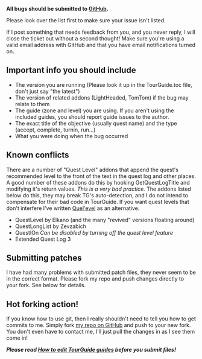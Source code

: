 **All bugs should be submitted to [GitHub](http://github.com/tekkub/TourGuide/issues).**

Please look over the list first to make sure your issue isn't listed.

If I post something that needs feedback from you, and you never reply, I will close the ticket out without a second thought!  Make sure you're using a valid email address with GitHub and that you have email notifications turned on.

Important info you should include
---------------------------------

* The version you are running (Please look it up in the TourGuide.toc file, don't just say "the latest")
* The version of related addons (LightHeaded, TomTom) if the bug may relate to them
* The guide (zone and level) you are using.  If you aren't using the included guides, you should report guide issues to the author.
* The exact title of the objective (usually quest name) and the type (accept, complete, turnin, run...)
* What you were doing when the bug occurred

Known conflicts
---------------

There are a number of "Quest Level" addons that append the quest's recommended level to the front of the text in the quest log and other places.
A good number of these addons do this by hooking GetQuestLogTitle and modifying it's return values. _*This is a very bad practice.*_
The addons listed below do this, they may break TG's auto-detection, and I do not intend to compensate for their bad code in TourGuide.
If you want quest levels that don't interfere I've written [Quel'evel](http://www.wowinterface.com/downloads/fileinfo.php?id=8631) as an alternative.

* QuestLevel by Elkano (and the many &quot;revived&quot; versions floating around)
* QuestLongList by Zevzabich
* QuestIOn *Can be disabled by turning off the quest level feature*
* Extended Quest Log 3

Submitting patches
------------------

I have had many problems with submitted patch files, they never seem to be in the correct format.  Please fork my repo and push changes directly to your fork.  See below for details.

Hot forking action!
-------------------

If you know how to use git, then I really shouldn't need to tell you how to get commits to me.
Simply fork [my repo on GitHub](http://github.com/tekkub/tourguide) and push to your new fork.
You don't even have to contact me, I'll just pull the changes in as I see them come in!

***Please read [How to edit TourGuide guides](http://github.com/tekkub/TourGuide/tree/master/docs/writing_guides.markdown) before you submit files!***

